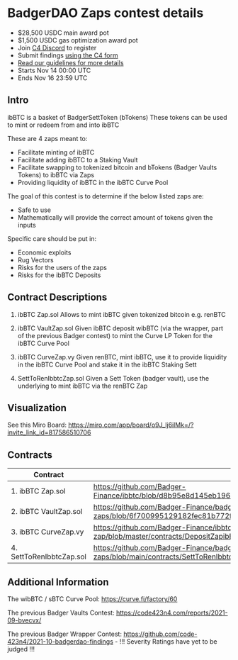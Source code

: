 




# BadgerDAO Zaps contest details
- $28,500 USDC main award pot
- $1,500 USDC gas optimization award pot
- Join [C4 Discord](https://discord.gg/code4rena) to register
- Submit findings [using the C4 form](https://code423n4.com/2021-11-badgerzaps-contest/submit)
- [Read our guidelines for more details](https://docs.code4rena.com/roles/wardens)
- Starts Nov 14 00:00 UTC
- Ends Nov 16 23:59 UTC

## Intro

ibBTC is a basket of BadgerSettToken (bTokens)
These tokens can be used to mint or redeem from and into ibBTC

These are 4 zaps meant to:
- Facilitate minting of ibBTC
- Facilitate adding ibBTC to a Staking Vault
- Facilitate swapping to tokenized bitcoin and bTokens (Badger Vaults Tokens) to ibBTC via Zaps
- Providing liquidity of ibBTC in the ibBTC Curve Pool

The goal of this contest is to determine if the below listed zaps are:
- Safe to use
- Mathematically will provide the correct amount of tokens given the inputs

Specific care should be put in:
- Economic exploits
- Rug Vectors
- Risks for the users of the zaps
- Risks for the ibBTC Deposits

## Contract Descriptions
1. ibBTC Zap.sol
Allows to mint ibBTC given tokenized bitcoin e.g. renBTC

2. ibBTC VaultZap.sol
Given ibBTC deposit wibBTC (via the wrapper, part of the previous Badger contest) to mint the Curve LP Token for the ibBTC Curve Pool

3. ibBTC CurveZap.vy
Given renBTC, mint ibBTC, use it to provide liquidity in the ibBTC Curve Pool and stake it in the ibBTC Staking Sett

4. SettToRenIbbtcZap.sol
Given a Sett Token (badger vault), use the underlying to mint ibBTC via the renBTC Zap

## Visualization
See this Miro Board: https://miro.com/app/board/o9J_lj6ilMk=/?invite_link_id=817586510706

## Contracts
| Contract              | Link                                                                                                                                  |
|-----------------------|---------------------------------------------------------------------------------------------------------------------------------------|
| 1. ibBTC Zap.sol         | https://github.com/Badger-Finance/ibbtc/blob/d8b95e8d145eb196ba20033267a9ba43a17be02c/contracts/Zap.sol                               |
| 2. ibBTC VaultZap.sol    | https://github.com/Badger-Finance/badger-ibbtc-utility-zaps/blob/6f700995129182fec81b772f97abab9977b46026/contracts/IbbtcVaultZap.sol |
| 3. ibBTC CurveZap.vy   | https://github.com/Badger-Finance/ibbtc-curve-zap/blob/master/contracts/DepositZapibBTC.vy                                   |
| 4. SettToRenIbbtcZap.sol | https://github.com/Badger-Finance/badger-ibbtc-utility-zaps/blob/main/contracts/SettToRenIbbtcZap.sol                                 |


## Additional Information

The wibBTC / sBTC Curve Pool: https://curve.fi/factory/60

The previous Badger Vaults Contest:
https://code423n4.com/reports/2021-09-bvecvx/

The previous Badger Wrapper Contest:
https://github.com/code-423n4/2021-10-badgerdao-findings - !!! Severity Ratings have yet to be judged !!!
